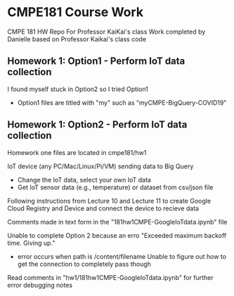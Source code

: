 # CMPE181 Course Work 
CMPE 181 HW Repo For Professor KaiKai's class 
Work completed by Danielle based on Professor Kaikai's class code


## Homework 1: Option1 - Perform IoT data collection
I found myself stuck in Option2 so I tried Option1 
- Option1 files are titled with "my" such as "myCMPE-BigQuery-COVID19"

## Homework 1: Option2 - Perform IoT data collection
Homework one files are located in cmpe181/hw1

IoT device (any PC/Mac/Linux/Pi/VM) sending data to Big Query
- Change the IoT data, select your own IoT data
- Get IoT sensor data (e.g., temperature) or dataset from csv/json file

Following instructions from Lecture 10 and Lecture 11 to create Google Cloud Registry and Device and connect the device to recieve data

Comments made in text form in the "181hw1CMPE-GoogleIoTdata.ipynb" file

Unable to complete Option 2 because an erro
"Exceeded maximum backoff time. Giving up."

- error occurs when path is /content/filename
Unable to figure out how to get the connection to completely pass though

Read comments in "hw1/181hw1CMPE-GoogleIoTdata.ipynb" for further error debugging notes
